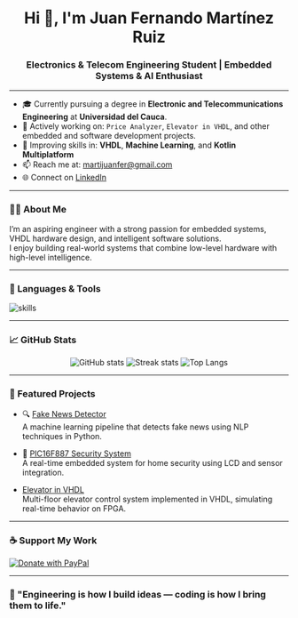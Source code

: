 <h1 align="center">Hi 👋, I'm Juan Fernando Martínez Ruiz</h1>
<h3 align="center">Electronics & Telecom Engineering Student | Embedded Systems & AI Enthusiast</h3>

---

- 🎓 Currently pursuing a degree in **Electronic and Telecommunications Engineering** at **Universidad del Cauca**.  
- 🔭 Actively working on: `Price Analyzer`, `Elevator in VHDL`, and other embedded and software development projects.
- 🚀 Improving skills in: **VHDL**, **Machine Learning**, and **Kotlin Multiplatform**
- 📫 Reach me at: [martijuanfer@gmail.com](mailto:martijuanfer@gmail.com)  
- 🌐 Connect on [LinkedIn](https://www.linkedin.com/in/juanfermartinez)

---

### 👨‍💻 About Me

I’m an aspiring engineer with a strong passion for embedded systems, VHDL hardware design, and intelligent software solutions.  
I enjoy building real-world systems that combine low-level hardware with high-level intelligence.

---

### 🧠 Languages & Tools

<p align="left">
  <img src="https://skillicons.dev/icons?i=python,cpp,java,html,css,mysql,arduino,unity" alt="skills" />
</p>

---

### 📈 GitHub Stats

<p align="center">
  <img src="https://github-readme-stats.vercel.app/api?username=JuanFerMartinez&show_icons=true&theme=github_dark&hide_title=false" alt="GitHub stats" />
  <img src="https://github-readme-streak-stats.herokuapp.com/?user=JuanFerMartinez&theme=github-dark" alt="Streak stats" />
  <img src="https://github-readme-stats.vercel.app/api/top-langs/?username=JuanFerMartinez&layout=compact&theme=github_dark" alt="Top Langs" />
</p>

---

### 🚀 Featured Projects

- 🔍 [Fake News Detector](https://github.com/JuanFerMartinez/Fake-News-Detector)  
  A machine learning pipeline that detects fake news using NLP techniques in Python.

- 🔐 [PIC16F887 Security System](https://github.com/JuanFerMartinez/SecuritySistem_Pic16f887)  
  A real-time embedded system for home security using LCD and sensor integration.

-   [Elevator in VHDL](https://github.com/JuanFerMartinez/VHDL-ELEVATOR)  
  Multi-floor elevator control system implemented in VHDL, simulating real-time behavior on FPGA.

---

### ☕ Support My Work

<a href="https://www.paypal.com/paypalme/juanfermartinez22">
  <img src="https://img.shields.io/badge/💰%20Donate%20via%20PayPal-0070ba?style=for-the-badge&logo=paypal&logoColor=white" alt="Donate with PayPal" />
</a>

---

### 🧭 "Engineering is how I build ideas — coding is how I bring them to life."

